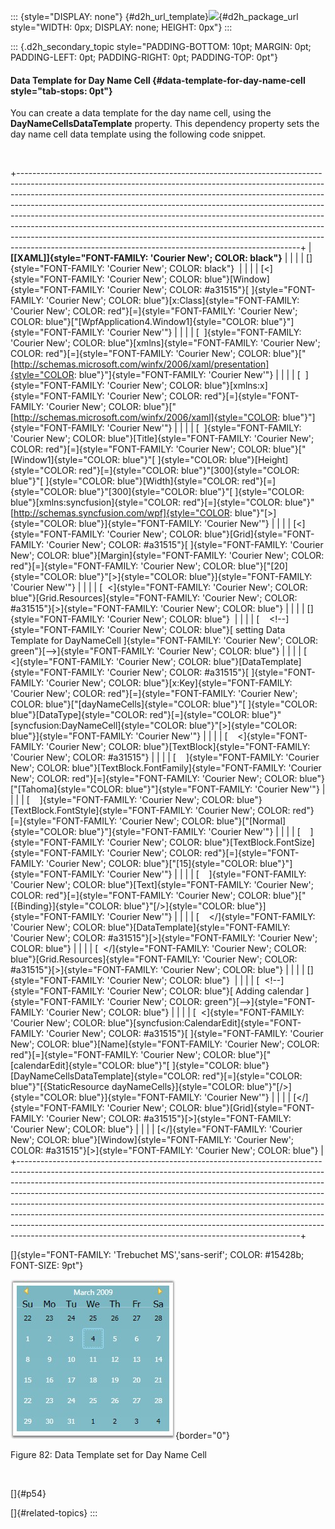 ::: {style="DISPLAY: none"}
[](ms-xhelp:///?Id=d2h_url_template){#d2h_url_template}![](!package_url!){#d2h_package_url style="WIDTH: 0px; DISPLAY: none; HEIGHT: 0px"}
:::

::: {.d2h_secondary_topic style="PADDING-BOTTOM: 10pt; MARGIN: 0pt; PADDING-LEFT: 0pt; PADDING-RIGHT: 0pt; PADDING-TOP: 0pt"}
#### Data Template for Day Name Cell {#data-template-for-day-name-cell style="tab-stops: 0pt"}

You can create a data template for the day name cell, using the **DayNameCellsDataTemplate** property. This dependency property sets the day name cell data template using the following code snippet.

 

+----------------------------------------------------------------------------------------------------------------------------------------------------------------------------------------------------------------------------------------------------------------------------------------------------------------------------------------------------------------------------------------------------------------------------------------------------------------------------------------------------------------------------------------------------------------------------------------------------------------------------------------+
| **[\[XAML\]]{style="FONT-FAMILY: 'Courier New'; COLOR: black"}**                                                                                                                                                                                                                                                                                                                                                                                                                                                                                                                                                                       |
|                                                                                                                                                                                                                                                                                                                                                                                                                                                                                                                                                                                                                                        |
| []{style="FONT-FAMILY: 'Courier New'; COLOR: black"}                                                                                                                                                                                                                                                                                                                                                                                                                                                                                                                                                                                   |
|                                                                                                                                                                                                                                                                                                                                                                                                                                                                                                                                                                                                                                        |
| [\<]{style="FONT-FAMILY: 'Courier New'; COLOR: blue"}[Window]{style="FONT-FAMILY: 'Courier New'; COLOR: #a31515"}[ ]{style="FONT-FAMILY: 'Courier New'; COLOR: blue"}[x:Class]{style="FONT-FAMILY: 'Courier New'; COLOR: red"}[=]{style="FONT-FAMILY: 'Courier New'; COLOR: blue"}[\"[WpfApplication4.Window1]{style="COLOR: blue"}\"]{style="FONT-FAMILY: 'Courier New'"}                                                                                                                                                                                                                                                             |
|                                                                                                                                                                                                                                                                                                                                                                                                                                                                                                                                                                                                                                        |
| [  ]{style="FONT-FAMILY: 'Courier New'; COLOR: blue"}[xmlns]{style="FONT-FAMILY: 'Courier New'; COLOR: red"}[=]{style="FONT-FAMILY: 'Courier New'; COLOR: blue"}[\"[http://schemas.microsoft.com/winfx/2006/xaml/presentation]{style="COLOR: blue"}\"]{style="FONT-FAMILY: 'Courier New'"}                                                                                                                                                                                                                                                                                                                                             |
|                                                                                                                                                                                                                                                                                                                                                                                                                                                                                                                                                                                                                                        |
| [  ]{style="FONT-FAMILY: 'Courier New'; COLOR: blue"}[xmlns:x]{style="FONT-FAMILY: 'Courier New'; COLOR: red"}[=]{style="FONT-FAMILY: 'Courier New'; COLOR: blue"}[\"[http://schemas.microsoft.com/winfx/2006/xaml]{style="COLOR: blue"}\"]{style="FONT-FAMILY: 'Courier New'"}                                                                                                                                                                                                                                                                                                                                                        |
|                                                                                                                                                                                                                                                                                                                                                                                                                                                                                                                                                                                                                                        |
| [  ]{style="FONT-FAMILY: 'Courier New'; COLOR: blue"}[Title]{style="FONT-FAMILY: 'Courier New'; COLOR: red"}[=]{style="FONT-FAMILY: 'Courier New'; COLOR: blue"}[\"[Window1]{style="COLOR: blue"}\"[ ]{style="COLOR: blue"}[Height]{style="COLOR: red"}[=]{style="COLOR: blue"}\"[300]{style="COLOR: blue"}\"[ ]{style="COLOR: blue"}[Width]{style="COLOR: red"}[=]{style="COLOR: blue"}\"[300]{style="COLOR: blue"}\"[ ]{style="COLOR: blue"}[xmlns:syncfusion]{style="COLOR: red"}[=]{style="COLOR: blue"}\"[http://schemas.syncfusion.com/wpf]{style="COLOR: blue"}\"[\>]{style="COLOR: blue"}]{style="FONT-FAMILY: 'Courier New'"} |
|                                                                                                                                                                                                                                                                                                                                                                                                                                                                                                                                                                                                                                        |
| [\<]{style="FONT-FAMILY: 'Courier New'; COLOR: blue"}[Grid]{style="FONT-FAMILY: 'Courier New'; COLOR: #a31515"}[ ]{style="FONT-FAMILY: 'Courier New'; COLOR: blue"}[Margin]{style="FONT-FAMILY: 'Courier New'; COLOR: red"}[=]{style="FONT-FAMILY: 'Courier New'; COLOR: blue"}[\"[20]{style="COLOR: blue"}\"[\>]{style="COLOR: blue"}]{style="FONT-FAMILY: 'Courier New'"}                                                                                                                                                                                                                                                            |
|                                                                                                                                                                                                                                                                                                                                                                                                                                                                                                                                                                                                                                        |
| [  \<]{style="FONT-FAMILY: 'Courier New'; COLOR: blue"}[Grid.Resources]{style="FONT-FAMILY: 'Courier New'; COLOR: #a31515"}[\>]{style="FONT-FAMILY: 'Courier New'; COLOR: blue"}                                                                                                                                                                                                                                                                                                                                                                                                                                                       |
|                                                                                                                                                                                                                                                                                                                                                                                                                                                                                                                                                                                                                                        |
| []{style="FONT-FAMILY: 'Courier New'; COLOR: blue"}                                                                                                                                                                                                                                                                                                                                                                                                                                                                                                                                                                                    |
|                                                                                                                                                                                                                                                                                                                                                                                                                                                                                                                                                                                                                                        |
| [    \<!\--]{style="FONT-FAMILY: 'Courier New'; COLOR: blue"}[ setting Data Template for DayNameCell ]{style="FONT-FAMILY: 'Courier New'; COLOR: green"}[\--\>]{style="FONT-FAMILY: 'Courier New'; COLOR: blue"}                                                                                                                                                                                                                                                                                                                                                                                                                       |
|                                                                                                                                                                                                                                                                                                                                                                                                                                                                                                                                                                                                                                        |
| [    \<]{style="FONT-FAMILY: 'Courier New'; COLOR: blue"}[DataTemplate]{style="FONT-FAMILY: 'Courier New'; COLOR: #a31515"}[ ]{style="FONT-FAMILY: 'Courier New'; COLOR: blue"}[x:Key]{style="FONT-FAMILY: 'Courier New'; COLOR: red"}[=]{style="FONT-FAMILY: 'Courier New'; COLOR: blue"}[\"[dayNameCells]{style="COLOR: blue"}\"[ ]{style="COLOR: blue"}[DataType]{style="COLOR: red"}[=]{style="COLOR: blue"}\"[syncfusion:DayNameCell]{style="COLOR: blue"}\"[\>]{style="COLOR: blue"}]{style="FONT-FAMILY: 'Courier New'"}                                                                                                        |
|                                                                                                                                                                                                                                                                                                                                                                                                                                                                                                                                                                                                                                        |
| [    \<]{style="FONT-FAMILY: 'Courier New'; COLOR: blue"}[TextBlock]{style="FONT-FAMILY: 'Courier New'; COLOR: #a31515"}                                                                                                                                                                                                                                                                                                                                                                                                                                                                                                               |
|                                                                                                                                                                                                                                                                                                                                                                                                                                                                                                                                                                                                                                        |
| [    ]{style="FONT-FAMILY: 'Courier New'; COLOR: blue"}[TextBlock.FontFamily]{style="FONT-FAMILY: 'Courier New'; COLOR: red"}[=]{style="FONT-FAMILY: 'Courier New'; COLOR: blue"}[\"[Tahoma]{style="COLOR: blue"}\"]{style="FONT-FAMILY: 'Courier New'"}                                                                                                                                                                                                                                                                                                                                                                               |
|                                                                                                                                                                                                                                                                                                                                                                                                                                                                                                                                                                                                                                        |
| [    ]{style="FONT-FAMILY: 'Courier New'; COLOR: blue"}[TextBlock.FontStyle]{style="FONT-FAMILY: 'Courier New'; COLOR: red"}[=]{style="FONT-FAMILY: 'Courier New'; COLOR: blue"}[\"[Normal]{style="COLOR: blue"}\"]{style="FONT-FAMILY: 'Courier New'"}                                                                                                                                                                                                                                                                                                                                                                                |
|                                                                                                                                                                                                                                                                                                                                                                                                                                                                                                                                                                                                                                        |
| [    ]{style="FONT-FAMILY: 'Courier New'; COLOR: blue"}[TextBlock.FontSize]{style="FONT-FAMILY: 'Courier New'; COLOR: red"}[=]{style="FONT-FAMILY: 'Courier New'; COLOR: blue"}[\"[15]{style="COLOR: blue"}\"]{style="FONT-FAMILY: 'Courier New'"}                                                                                                                                                                                                                                                                                                                                                                                     |
|                                                                                                                                                                                                                                                                                                                                                                                                                                                                                                                                                                                                                                        |
| [    ]{style="FONT-FAMILY: 'Courier New'; COLOR: blue"}[Text]{style="FONT-FAMILY: 'Courier New'; COLOR: red"}[=]{style="FONT-FAMILY: 'Courier New'; COLOR: blue"}[\"[{Binding}]{style="COLOR: blue"}\"[/\>]{style="COLOR: blue"}]{style="FONT-FAMILY: 'Courier New'"}                                                                                                                                                                                                                                                                                                                                                                  |
|                                                                                                                                                                                                                                                                                                                                                                                                                                                                                                                                                                                                                                        |
| [    \</]{style="FONT-FAMILY: 'Courier New'; COLOR: blue"}[DataTemplate]{style="FONT-FAMILY: 'Courier New'; COLOR: #a31515"}[\>]{style="FONT-FAMILY: 'Courier New'; COLOR: blue"}                                                                                                                                                                                                                                                                                                                                                                                                                                                      |
|                                                                                                                                                                                                                                                                                                                                                                                                                                                                                                                                                                                                                                        |
| [  \</]{style="FONT-FAMILY: 'Courier New'; COLOR: blue"}[Grid.Resources]{style="FONT-FAMILY: 'Courier New'; COLOR: #a31515"}[\>]{style="FONT-FAMILY: 'Courier New'; COLOR: blue"}                                                                                                                                                                                                                                                                                                                                                                                                                                                      |
|                                                                                                                                                                                                                                                                                                                                                                                                                                                                                                                                                                                                                                        |
| []{style="FONT-FAMILY: 'Courier New'; COLOR: blue"}                                                                                                                                                                                                                                                                                                                                                                                                                                                                                                                                                                                    |
|                                                                                                                                                                                                                                                                                                                                                                                                                                                                                                                                                                                                                                        |
| [  \<!\--]{style="FONT-FAMILY: 'Courier New'; COLOR: blue"}[ Adding calendar ]{style="FONT-FAMILY: 'Courier New'; COLOR: green"}[\--\>]{style="FONT-FAMILY: 'Courier New'; COLOR: blue"}                                                                                                                                                                                                                                                                                                                                                                                                                                               |
|                                                                                                                                                                                                                                                                                                                                                                                                                                                                                                                                                                                                                                        |
| [  \<]{style="FONT-FAMILY: 'Courier New'; COLOR: blue"}[syncfusion:CalendarEdit]{style="FONT-FAMILY: 'Courier New'; COLOR: #a31515"}[ ]{style="FONT-FAMILY: 'Courier New'; COLOR: blue"}[Name]{style="FONT-FAMILY: 'Courier New'; COLOR: red"}[=]{style="FONT-FAMILY: 'Courier New'; COLOR: blue"}[\"[calendarEdit]{style="COLOR: blue"}\"[ ]{style="COLOR: blue"}[DayNameCellsDataTemplate]{style="COLOR: red"}[=]{style="COLOR: blue"}\"[{StaticResource dayNameCells}]{style="COLOR: blue"}\"[/\>]{style="COLOR: blue"}]{style="FONT-FAMILY: 'Courier New'"}                                                                        |
|                                                                                                                                                                                                                                                                                                                                                                                                                                                                                                                                                                                                                                        |
| [\</]{style="FONT-FAMILY: 'Courier New'; COLOR: blue"}[Grid]{style="FONT-FAMILY: 'Courier New'; COLOR: #a31515"}[\>]{style="FONT-FAMILY: 'Courier New'; COLOR: blue"}                                                                                                                                                                                                                                                                                                                                                                                                                                                                  |
|                                                                                                                                                                                                                                                                                                                                                                                                                                                                                                                                                                                                                                        |
| [\</]{style="FONT-FAMILY: 'Courier New'; COLOR: blue"}[Window]{style="FONT-FAMILY: 'Courier New'; COLOR: #a31515"}[\>]{style="FONT-FAMILY: 'Courier New'; COLOR: blue"}                                                                                                                                                                                                                                                                                                                                                                                                                                                                |
+----------------------------------------------------------------------------------------------------------------------------------------------------------------------------------------------------------------------------------------------------------------------------------------------------------------------------------------------------------------------------------------------------------------------------------------------------------------------------------------------------------------------------------------------------------------------------------------------------------------------------------------+

[]{style="FONT-FAMILY: 'Trebuchet MS','sans-serif'; COLOR: #15428b; FONT-SIZE: 9pt"} 

![](ImagesExt/image30_86.jpg){border="0"}

Figure 82: Data Template set for Day Name Cell

 

[]{#p54} 

[]{#related-topics}
:::
